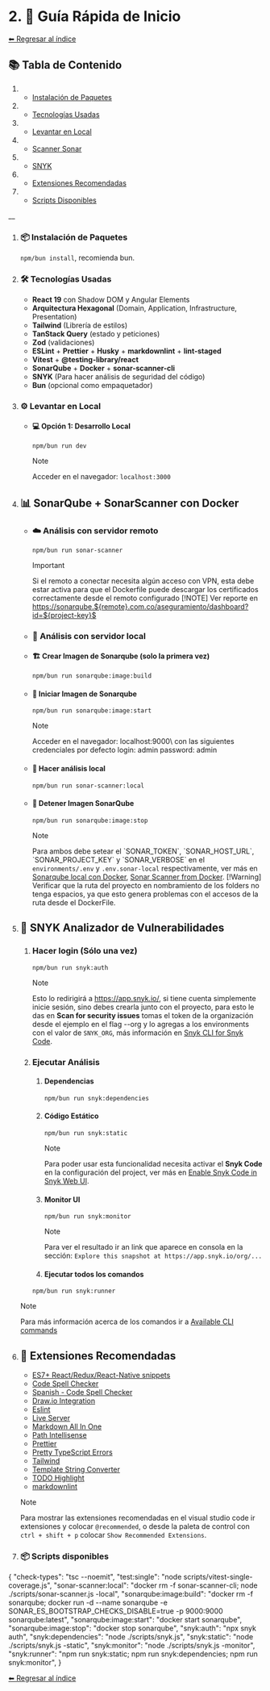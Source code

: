 # 2. 🚀 Guía Rápida de Inicio

[⬅ Regresar al índice](../real-estate-app.md)

## 📚 Tabla de Contenido

1. - [Instalación de Paquetes](#-instalación-de-paquetes)
2. - [Tecnologías Usadas](#️-tecnologías-usadas)
3. - [Levantar en Local](#️-levantar-en-local)
4. - [Scanner Sonar](#-sonarqube--sonarscanner-con-docker)
5. - [SNYK](#-snyk-analizador-de-vulnerabilidades)
6. - [Extensiones Recomendadas](#-extensiones-recomendadas)
7. - [Scripts Disponibles](#-scripts-disponibles)

__

1. ### 📦 Instalación de Paquetes

    `npm/bun install`, recomienda bun.

2. ### 🛠️ Tecnologías Usadas

    - **React 19** con Shadow DOM y Angular Elements
    - **Arquitectura Hexagonal** (Domain, Application, Infrastructure, Presentation)
    - **Tailwind** (Librería de estilos)
    - **TanStack Query** (estado y peticiones)
    - **Zod** (validaciones)
    - **ESLint** + **Prettier** + **Husky** + **markdownlint** + **lint-staged**
    - **Vitest** + **@testing-library/react**
    - **SonarQube** + **Docker** + **sonar-scanner-cli**
    - **SNYK** (Para hacer análisis de seguridad del código)
    - **Bun** (opcional como empaquetador)

3. ### ⚙️ Levantar en Local

   - #### 💻 Opción 1: Desarrollo Local

      `npm/bun run dev`

      > [!Note]
      > Acceder en el navegador: `localhost:3000`

4. ## 📊 SonarQube + SonarScanner con Docker

   - ### ☁️ Análisis con servidor remoto

      `npm/bun run sonar-scanner`

      > [!IMPORTANT]
      > Si el remoto a conectar necesita algún acceso con VPN, esta debe estar activa para que el Dockerfile puede descargar los certificados correctamente desde el remoto configurado
      > [!NOTE]
      > Ver reporte en <https://sonarqube.${remote}.com.co/aseguramiento/dashboard?id=${project-key}$>
   >
   - ### 🐳 Análisis con servidor local

   - #### 🏗️ Crear Imagen de Sonarqube (solo la primera vez)

        `npm/bun run sonarqube:image:build`

   - #### 🚀 Iniciar Imagen de Sonarqube

        `npm/bun run sonarqube:image:start`

        > [!Note]
        > Acceder en el navegador: localhost:9000\ con las siguientes credenciales por defecto
        > login: admin
        > password: admin

   - #### 🧪 Hacer análisis local

        `npm/bun run sonar-scanner:local`

   - #### 🛑 Detener Imagen SonarQube

        `npm/bun run sonarqube:image:stop`

        > [!Note]
        > Para ambos debe setear el \`SONAR_TOKEN\`, \`SONAR_HOST_URL\`, \`SONAR_PROJECT_KEY\` y \`SONAR_VERBOSE\` en el `environments/.env` y `.env.sonar-local` respectivamente, ver más en [Sonarqube local con Docker](https://docs.sonarsource.com/sonarqube-server/10.5/try-out-sonarqube/), [Sonar Scanner from Docker](https://docs.sonarsource.com/sonarqube-server/10.7/analyzing-source-code/scanners/sonarscanner/#sonarscanner-from-docker-image).
        > [!Warning]
        > Verificar que la ruta del proyecto en nombramiento de los folders no tenga espacios, ya que esto genera problemas con el accesos de la ruta desde el DockerFile.

5. ## 🔐 SNYK Analizador de Vulnerabilidades

   1. ### Hacer login (Sólo una vez)

       `npm/bun run snyk:auth`

       > [!NOTE]
       > Esto lo redirigirá a <https://app.snyk.io/>, si tiene cuenta simplemente inicie sesión, sino debes crearla junto con el proyecto, para esto le das en **Scan for security issues** tomas el token de la organización desde el ejemplo en el flag --org y lo agregas a los environments con el valor de `SNYK_ORG`, más información en [Snyk CLI for Snyk Code](https://docs.snyk.io/snyk-cli/scan-and-maintain-projects-using-the-cli/snyk-cli-for-snyk-code).

   2. ### Ejecutar Análisis

      1. #### Dependencias

          `npm/bun run snyk:dependencies`

      2. #### Código Estático

          `npm/bun run snyk:static`

          > [!NOTE]
          > Para poder usar esta funcionalidad necesita activar el **Snyk Code** en la configuración del project, ver más en [Enable Snyk Code in Snyk Web UI](https://docs.snyk.io/scan-with-snyk/snyk-code/configure-snyk-code#enable-snyk-code-in-snyk-web-ui).

      3. #### Monitor UI

          `npm/bun run snyk:monitor`

          > [!NOTE]
          > Para ver el resultado ir an link que aparece en consola en la sección: `Explore this snapshot at https://app.snyk.io/org/...`

      4. #### Ejecutar todos los comandos

       `npm/bun run snyk:runner`

    > [!NOTE]
    > Para más información acerca de los comandos ir a [Available CLI commands](https://docs.snyk.io/snyk-cli/cli-commands-and-options-summary#available-cli-commands)

6. ## 🧩 Extensiones Recomendadas

    - [ES7+ React/Redux/React-Native snippets](dsznajder.es7-react-js-snippets)
    - [Code Spell Checker](https://marketplace.visualstudio.com/items/?itemName=streetsidesoftware.code-spell-checker)
    - [Spanish - Code Spell Checker](https://marketplace.visualstudio.com/items/?itemName=streetsidesoftware.code-spell-checker-spanish)
    - [Draw.io Integration](https://marketplace.visualstudio.com/items/?itemName=hediet.vscode-drawio)
    - [Eslint](https://marketplace.visualstudio.com/items/?itemName=dbaeumer.vscode-eslint)
    - [Live Server](https://marketplace.visualstudio.com/items/?itemName=ritwickdey.LiveServer)
    - [Markdown All In One](https://marketplace.visualstudio.com/items/?itemName=yzhang.markdown-all-in-one)
    - [Path Intellisense](https://marketplace.visualstudio.com/items/?itemName=christian-kohler.path-intellisense)
    - [Prettier](https://marketplace.visualstudio.com/items/?itemName=esbenp.prettier-vscode)
    - [Pretty TypeScript Errors](https://marketplace.visualstudio.com/items/?itemName=yoavbls.pretty-ts-errors)
    - [Tailwind](https://marketplace.visualstudio.com/items/?itemName=bradlc.vscode-tailwindcss)
    - [Template String Converter](https://marketplace.visualstudio.com/items/?itemName=meganrogge.template-string-converter)
    - [TODO Highlight](https://marketplace.visualstudio.com/items/?itemName=wayou.vscode-todo-highlight)
    - [markdownlint](https://marketplace.visualstudio.com/items?itemName=DavidAnson.vscode-markdownlint)

    > [!NOTE]
    > Para mostrar las extensiones recomendadas en el visual studio code ir extensiones y colocar `@recommended`, o desde la paleta de control con `ctrl + shift + p` colocar `Show Recommended Extensions`.

7. ### 📦 Scripts disponibles

{
  "check-types": "tsc --noemit",
  "test:single": "node scripts/vitest-single-coverage.js",
  "sonar-scanner:local": "docker rm -f sonar-scanner-cli; node ./scripts/sonar-scanner.js -local",
  "sonarqube:image:build": "docker rm -f sonarqube; docker run -d --name sonarqube -e SONAR_ES_BOOTSTRAP_CHECKS_DISABLE=true -p 9000:9000 sonarqube:latest",
  "sonarqube:image:start": "docker start sonarqube",
  "sonarqube:image:stop": "docker stop sonarqube",
  "snyk:auth": "npx snyk auth",
  "snyk:dependencies": "node ./scripts/snyk.js",
  "snyk:static": "node ./scripts/snyk.js -static",
  "snyk:monitor": "node ./scripts/snyk.js -monitor",
  "snyk:runner": "npm run snyk:static; npm run snyk:dependencies; npm run snyk:monitor",
}

[⬅ Regresar al índice](../real-estate-app.md)

